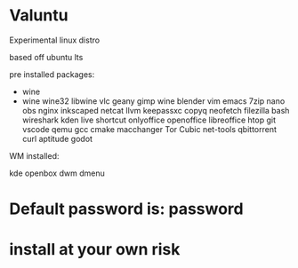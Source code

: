 # Valuntu
Experimental linux distro

based off ubuntu lts

pre installed packages:

* wine
* wine
wine32
libwine
vlc
geany
gimp
wine
blender
vim
emacs
7zip
nano
obs
nginx
inkscaped
netcat
llvm
keepassxc
copyq
neofetch
filezilla
bash
wireshark
kden live
shortcut
onlyoffice
openoffice
libreoffice
htop
git
vscode
qemu
gcc
cmake
macchanger
Tor
Cubic
net-tools
qbittorrent
curl
aptitude
godot

WM installed:

kde
openbox
dwm dmenu

# Default password is: password

# install at your own risk
